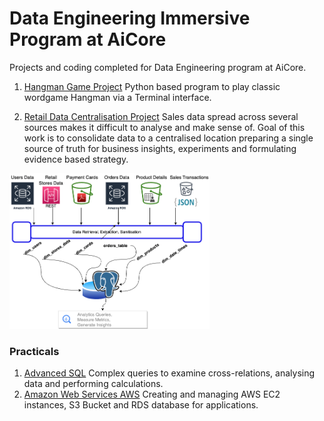 # Data Engineering Immersive Program at AiCore
Projects and coding completed for Data Engineering program at AiCore.

1. [Hangman Game Project](./HangmanProject/)
Python based program to play classic wordgame Hangman via a Terminal interface.

2. [Retail Data Centralisation Project](./DataCentralisationProject/)
Sales data spread across several sources makes it difficult to analyse and make sense of.
Goal of this work is to consolidate data to a centralised location preparing a single source of truth
for business insights, experiments and formulating evidence based strategy.

<img src="DataCentralisationProject/_docs/data_processing_pipeline.png" width="320" style="text-align=center;">


### Practicals
1. [Advanced SQL](./AdvancedSQL/)
Complex queries to examine cross-relations, analysing data and performing calculations.
2. [Amazon Web Services AWS](./Aws/)
Creating and managing AWS EC2 instances, S3 Bucket and RDS database for applications.

